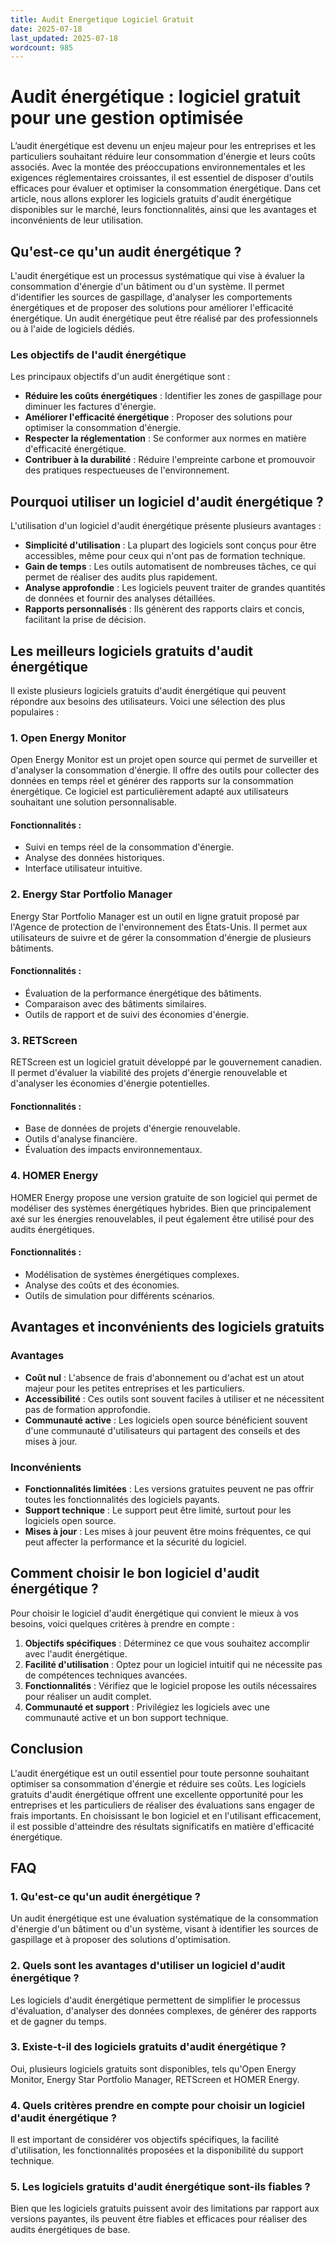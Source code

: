 ```yaml
---
title: Audit Energetique Logiciel Gratuit
date: 2025-07-18
last_updated: 2025-07-18
wordcount: 985
---
```


# Audit énergétique : logiciel gratuit pour une gestion optimisée

L’audit énergétique est devenu un enjeu majeur pour les entreprises et les particuliers souhaitant réduire leur consommation d'énergie et leurs coûts associés. Avec la montée des préoccupations environnementales et les exigences réglementaires croissantes, il est essentiel de disposer d'outils efficaces pour évaluer et optimiser la consommation énergétique. Dans cet article, nous allons explorer les logiciels gratuits d'audit énergétique disponibles sur le marché, leurs fonctionnalités, ainsi que les avantages et inconvénients de leur utilisation.

## Qu'est-ce qu'un audit énergétique ?

L'audit énergétique est un processus systématique qui vise à évaluer la consommation d'énergie d'un bâtiment ou d'un système. Il permet d'identifier les sources de gaspillage, d'analyser les comportements énergétiques et de proposer des solutions pour améliorer l'efficacité énergétique. Un audit énergétique peut être réalisé par des professionnels ou à l'aide de logiciels dédiés.

### Les objectifs de l'audit énergétique

Les principaux objectifs d'un audit énergétique sont :

- **Réduire les coûts énergétiques** : Identifier les zones de gaspillage pour diminuer les factures d'énergie.
- **Améliorer l'efficacité énergétique** : Proposer des solutions pour optimiser la consommation d'énergie.
- **Respecter la réglementation** : Se conformer aux normes en matière d'efficacité énergétique.
- **Contribuer à la durabilité** : Réduire l'empreinte carbone et promouvoir des pratiques respectueuses de l'environnement.

## Pourquoi utiliser un logiciel d'audit énergétique ?

L'utilisation d'un logiciel d'audit énergétique présente plusieurs avantages :

- **Simplicité d'utilisation** : La plupart des logiciels sont conçus pour être accessibles, même pour ceux qui n'ont pas de formation technique.
- **Gain de temps** : Les outils automatisent de nombreuses tâches, ce qui permet de réaliser des audits plus rapidement.
- **Analyse approfondie** : Les logiciels peuvent traiter de grandes quantités de données et fournir des analyses détaillées.
- **Rapports personnalisés** : Ils génèrent des rapports clairs et concis, facilitant la prise de décision.

## Les meilleurs logiciels gratuits d'audit énergétique

Il existe plusieurs logiciels gratuits d'audit énergétique qui peuvent répondre aux besoins des utilisateurs. Voici une sélection des plus populaires :

### 1. **Open Energy Monitor**

Open Energy Monitor est un projet open source qui permet de surveiller et d'analyser la consommation d'énergie. Il offre des outils pour collecter des données en temps réel et générer des rapports sur la consommation énergétique. Ce logiciel est particulièrement adapté aux utilisateurs souhaitant une solution personnalisable.

#### Fonctionnalités :

- Suivi en temps réel de la consommation d'énergie.
- Analyse des données historiques.
- Interface utilisateur intuitive.

### 2. **Energy Star Portfolio Manager**

Energy Star Portfolio Manager est un outil en ligne gratuit proposé par l'Agence de protection de l'environnement des États-Unis. Il permet aux utilisateurs de suivre et de gérer la consommation d'énergie de plusieurs bâtiments.

#### Fonctionnalités :

- Évaluation de la performance énergétique des bâtiments.
- Comparaison avec des bâtiments similaires.
- Outils de rapport et de suivi des économies d'énergie.

### 3. **RETScreen**

RETScreen est un logiciel gratuit développé par le gouvernement canadien. Il permet d'évaluer la viabilité des projets d'énergie renouvelable et d'analyser les économies d'énergie potentielles.

#### Fonctionnalités :

- Base de données de projets d'énergie renouvelable.
- Outils d'analyse financière.
- Évaluation des impacts environnementaux.

### 4. **HOMER Energy**

HOMER Energy propose une version gratuite de son logiciel qui permet de modéliser des systèmes énergétiques hybrides. Bien que principalement axé sur les énergies renouvelables, il peut également être utilisé pour des audits énergétiques.

#### Fonctionnalités :

- Modélisation de systèmes énergétiques complexes.
- Analyse des coûts et des économies.
- Outils de simulation pour différents scénarios.

## Avantages et inconvénients des logiciels gratuits

### Avantages

- **Coût nul** : L'absence de frais d'abonnement ou d'achat est un atout majeur pour les petites entreprises et les particuliers.
- **Accessibilité** : Ces outils sont souvent faciles à utiliser et ne nécessitent pas de formation approfondie.
- **Communauté active** : Les logiciels open source bénéficient souvent d'une communauté d'utilisateurs qui partagent des conseils et des mises à jour.

### Inconvénients

- **Fonctionnalités limitées** : Les versions gratuites peuvent ne pas offrir toutes les fonctionnalités des logiciels payants.
- **Support technique** : Le support peut être limité, surtout pour les logiciels open source.
- **Mises à jour** : Les mises à jour peuvent être moins fréquentes, ce qui peut affecter la performance et la sécurité du logiciel.

## Comment choisir le bon logiciel d'audit énergétique ?

Pour choisir le logiciel d'audit énergétique qui convient le mieux à vos besoins, voici quelques critères à prendre en compte :

1. **Objectifs spécifiques** : Déterminez ce que vous souhaitez accomplir avec l'audit énergétique.
2. **Facilité d'utilisation** : Optez pour un logiciel intuitif qui ne nécessite pas de compétences techniques avancées.
3. **Fonctionnalités** : Vérifiez que le logiciel propose les outils nécessaires pour réaliser un audit complet.
4. **Communauté et support** : Privilégiez les logiciels avec une communauté active et un bon support technique.

## Conclusion

L'audit énergétique est un outil essentiel pour toute personne souhaitant optimiser sa consommation d'énergie et réduire ses coûts. Les logiciels gratuits d'audit énergétique offrent une excellente opportunité pour les entreprises et les particuliers de réaliser des évaluations sans engager de frais importants. En choisissant le bon logiciel et en l'utilisant efficacement, il est possible d'atteindre des résultats significatifs en matière d'efficacité énergétique.

## FAQ

### 1. Qu'est-ce qu'un audit énergétique ?

Un audit énergétique est une évaluation systématique de la consommation d'énergie d'un bâtiment ou d'un système, visant à identifier les sources de gaspillage et à proposer des solutions d'optimisation.

### 2. Quels sont les avantages d'utiliser un logiciel d'audit énergétique ?

Les logiciels d'audit énergétique permettent de simplifier le processus d'évaluation, d'analyser des données complexes, de générer des rapports et de gagner du temps.

### 3. Existe-t-il des logiciels gratuits d'audit énergétique ?

Oui, plusieurs logiciels gratuits sont disponibles, tels qu'Open Energy Monitor, Energy Star Portfolio Manager, RETScreen et HOMER Energy.

### 4. Quels critères prendre en compte pour choisir un logiciel d'audit énergétique ?

Il est important de considérer vos objectifs spécifiques, la facilité d'utilisation, les fonctionnalités proposées et la disponibilité du support technique.

### 5. Les logiciels gratuits d'audit énergétique sont-ils fiables ?

Bien que les logiciels gratuits puissent avoir des limitations par rapport aux versions payantes, ils peuvent être fiables et efficaces pour réaliser des audits énergétiques de base.